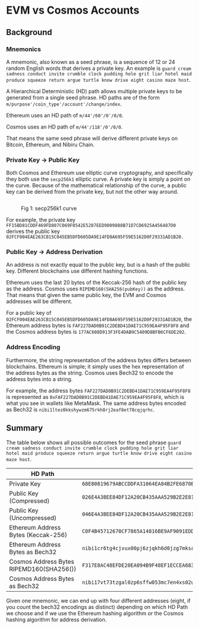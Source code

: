 # EVM vs Cosmos Accounts

## Background

### Mnemonics

A mnemonic, also known as a seed phrase, is a sequence of 12 or 24 random English words that derives a private key. An example is `guard cream sadness conduct invite crumble clock pudding hole grit liar hotel maid produce squeeze return argue turtle know drive eight casino maze host`.

A Hierarchical Deterministic (HD) path allows multiple private keys to be generated from a single seed phrase. HD paths are of the form `m/purpose'/coin_type'/account'/change/index`.

Ethereum uses an HD path of `m/44'/60'/0'/0/0`.

Cosmos uses an HD path of `m/44'/118'/0'/0/0`.

That means the same seed phrase will derive different private keys on Bitcoin, Ethereum, and Nibiru Chain.

### Private Key -> Public Key

Both Cosmos and Ethereum use elliptic curve cryptography, and specifically they both use the `secp256k1` elliptic curve. A private key is simply a point on the curve. Because of the mathematical relationship of the curve, a public key can be derived from the private key, but not the other way around.

<figure><img src="../.gitbook/assets/Screenshot 2025-02-24 at 2.57.17 PM.png" alt=""><figcaption><p>Fig 1: secp256k1 curve</p></figcaption></figure>

For example, the private key `FF15BD81CDDF469FD807C069F0542E5287EED9009888B71D7CD6925A456487D0` derives the public key `02FCF004EAE263CB15C045EB5DFD605DA9E14FD8A695F59E5162D0F29331AD1B20.`

### Public Key -> Address Derivation

An address is not exactly equal to the public key, but is a hash of the public key. Different blockchains use different hashing functions.

Ethereum uses the last 20 bytes of the Keccak-256 hash of the public key as the address. Cosmos uses `RIPEMD160(SHA256(pubKey))` as the address. That means that given the same public key, the EVM and Cosmos addresses will be different.

For a public key of `02FCF004EAE263CB15C045EB5DFD605DA9E14FD8A695F59E5162D0F29331AD1B20`, the Ethereum address bytes is `FAF227DAD0B91C2DEBD41DAE71C959EA4F95F8F8` and the Cosmos address bytes is `177AC608D913F3FE4DAB9C5409D8BFB6CF6DE202`.

### Address Encoding

Furthermore, the string representation of the address bytes differs between blockchains. Ethereum is simple; it simply uses the hex representation of the address bytes as the string. Cosmos uses Bech32 to encode the address bytes into a string.

For example, the address bytes `FAF227DAD0B91C2DEBD41DAE71C959EA4F95F8F8` is represented as `0xFAF227DAD0B91C2DEBD41DAE71C959EA4F95F8F8`, which is what you see in wallets like MetaMask. The same address bytes encoded as Bech32 is `nibi1ltez0kkshywzm675rkh8rj2eaf8et78cqjqrhc`.

## Summary

The table below shows all possible outcomes for the seed phrase `guard cream sadness conduct invite crumble clock pudding hole grit liar hotel maid produce squeeze return argue turtle know drive eight casino maze host`.

| HD Path                                  | `m/44'/60'/0'/0/0`                                                                                                                   | `m/44'/118'/0'/0/0`                                                                                                                  |
| ---------------------------------------- | ------------------------------------------------------------------------------------------------------------------------------------ | ------------------------------------------------------------------------------------------------------------------------------------ |
| Private Key                              | `68E80819679ABCCDDFA31064EA84B2FE6870B1EAA0EBE2A1FF40A38533CFAB8B`                                                                   | `FF15BD81CDDF469FD807C069F0542E5287EED9009888B71D7CD6925A456487D0`                                                                   |
| Public Key (Compressed)                  | `026E4A3BEE84DF12A20CB435AAA529B2E2E81F35731E679693CE1AA459CE0980F5`                                                                 | `02FCF004EAE263CB15C045EB5DFD605DA9E14FD8A695F59E5162D0F29331AD1B20`                                                                 |
| Public Key (Uncompressed)                | `046E4A3BEE84DF12A20CB435AAA529B2E2E81F35731E679693CE1AA459CE0980F53566914E3003EBD626BC1768506FC1CF45A4A9BF5049E28F4EEE508875AEF490` | `04FCF004EAE263CB15C045EB5DFD605DA9E14FD8A695F59E5162D0F29331AD1B201B39BD254661402973A6D68099AB8910E17F7730EB3FA5E114E0153BB9131D92` |
| Ethereum Address Bytes (Keccak-256)      | `C0F4B45712670CF7865A14816BE9AF9091EDDA1D`                                                                                           | `FAF227DAD0B91C2DEBD41DAE71C959EA4F95F8F8`                                                                                           |
| Ethereum Address Bytes as Bech32         | `nibi1cr6tg4cjvux00pj6zjqkh6d0jzg7mksaywxyl3`                                                                                        | `nibi1ltez0kkshywzm675rkh8rj2eaf8et78cqjqrhc`                                                                                        |
| Cosmos Address Bytes RIPEMD160(SHA256()) | `F317E8AC48EFDE20EA094B9F48EF1ECCEA683D5C`                                                                                           | `177AC608D913F3FE4DAB9C5409D8BFB6CF6DE202`                                                                                           |
| Cosmos Address Bytes as Bech32           | `nibi17vt73tzgal0zp6sffw053mc7en4xs02u4mnvn5`                                                                                        | `nibi1zaavvzxez0elundtn32qnk9lkm8kmcsz44g7xl`                                                                                        |

Given one mnemonic, we can end up with four different addresses (eight, if you count the bech32 encodings as distinct) depending on which HD Path we choose and if we use the Ethereum hashing algorithm or the Cosmos hashing algorithm for address derivation.
